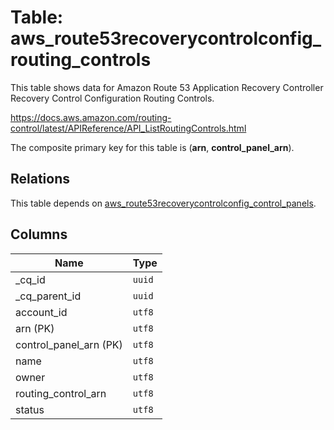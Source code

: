 # Table: aws_route53recoverycontrolconfig_routing_controls

This table shows data for Amazon Route 53 Application Recovery Controller Recovery Control Configuration Routing Controls.

https://docs.aws.amazon.com/routing-control/latest/APIReference/API_ListRoutingControls.html

The composite primary key for this table is (**arn**, **control_panel_arn**).

## Relations

This table depends on [aws_route53recoverycontrolconfig_control_panels](aws_route53recoverycontrolconfig_control_panels.md).

## Columns

| Name          | Type          |
| ------------- | ------------- |
|_cq_id|`uuid`|
|_cq_parent_id|`uuid`|
|account_id|`utf8`|
|arn (PK)|`utf8`|
|control_panel_arn (PK)|`utf8`|
|name|`utf8`|
|owner|`utf8`|
|routing_control_arn|`utf8`|
|status|`utf8`|